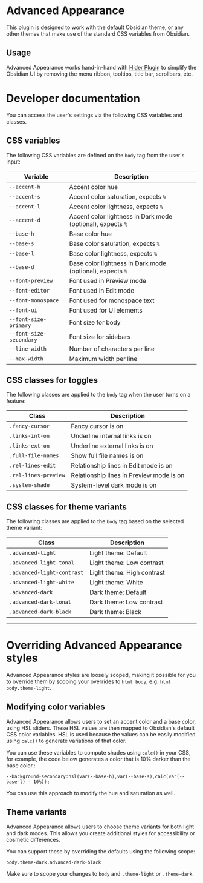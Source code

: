# Advanced Appearance

This plugin is designed to work with the default Obsidian theme, or any other themes that make use of the standard CSS variables from Obsidian.

## Usage

Advanced Appearance works hand-in-hand with [Hider Plugin](https://github.com/kepano/obsidian-hider) to simplify the Obsidian UI by removing the menu ribbon, tooltips, title bar, scrollbars, etc.

# Developer documentation

You can access the user's settings via the following CSS variables and classes.

## CSS variables

The following CSS variables are defined on the `body` tag from the user's input:

| Variable | Description |
| ------ | ----- |
| `--accent-h` | Accent color hue |
| `--accent-s` | Accent color saturation, expects `%` |
| `--accent-l` | Accent color lightness, expects `%` |
| `--accent-d` | Accent color lightness in Dark mode (optional), expects `%` |
| `--base-h` | Base color hue |
| `--base-s` | Base color saturation, expects `%` |
| `--base-l` | Base color lightness, expects `%` |
| `--base-d` | Base color lightness in Dark mode (optional), expects `%` |
| `--font-preview` | Font used in Preview mode |
| `--font-editor` | Font used in Edit mode |
| `--font-monospace` | Font used for monospace text |
| `--font-ui` | Font used for UI elements |
| `--font-size-primary` | Font size for body |
| `--font-size-secondary` | Font size for sidebars |
| `--line-width` | Number of characters per line  |
| `--max-width` | Maximum width per line |

## CSS classes for toggles

The following classes are applied to the `body` tag when the user turns on a feature:

| Class | Description |
| ------ | ----- |
| `.fancy-cursor` | Fancy cursor is on |
| `.links-int-on` | Underline internal links is on |
| `.links-ext-on` | Underline external links is on |
| `.full-file-names` | Show full file names is on |
| `.rel-lines-edit` | Relationship lines in Edit mode is on |
| `.rel-lines-preview` | Relationship lines in Preview mode is on |
| `.system-shade` | System-level dark mode is on |

## CSS classes for theme variants

The following classes are applied to the `body` tag based on the selected theme variant:

| Class | Description |
| ------ | ----- |
| `.advanced-light` | Light theme: Default |
| `.advanced-light-tonal` | Light theme: Low contrast |
| `.advanced-light-contrast` | Light theme: High contrast |
| `.advanced-light-white` | Light theme: White |
| `.advanced-dark` | Dark theme: Default |
| `.advanced-dark-tonal` | Dark theme: Low contrast |
| `.advanced-dark-black` | Dark theme: Black |

---

# Overriding Advanced Appearance styles

Advanced Appearance styles are loosely scoped, making it possible for you to override them by  scoping your overrides to `html body`, e.g. `html body.theme-light`.

## Modifying color variables

Advanced Appearance allows users to set an accent color and a base color, using HSL sliders. These HSL values are then mapped to Obsidian's default CSS color variables. HSL is used because the values can be easily modified using `calc()` to generate variations of that color. 

You can use these variables to compute shades using `calc()` in your CSS, for example, the code below generates a color that is 10% darker than the base color.:

```
--background-secondary:hsl(var(--base-h),var(--base-s),calc(var(--base-l) - 10%));
```

You can use this approach to modify the hue and saturation as well.

## Theme variants

Advanced Appearance allows users to choose theme variants for both light and dark modes. This allows you create additional styles for accessibility or cosmetic differences. 

You can support these by overriding the defaults using the following scope:

```
body.theme-dark.advanced-dark-black
```

Make sure to scope your changes to `body` and `.theme-light` or `.theme-dark`.

